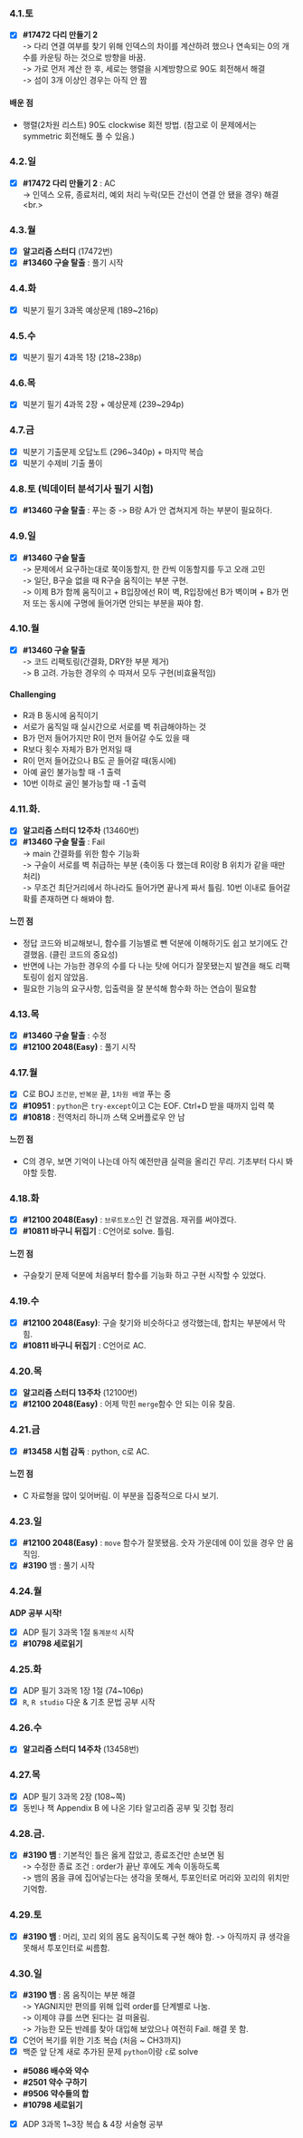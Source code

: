 ### 4.1.토
- [x] __#17472 다리 만들기 2__ <br>
-> 다리 연결 여부를 찾기 위해 인덱스의 차이를 계산하려 했으나 연속되는 0의 개수를 카운팅 하는 것으로 방향을 바꿈.<br>
-> 가로 먼저 계산 한 후, 세로는 행렬을 시계방향으로 90도 회전해서 해결<br>
-> 섬이 3개 이상인 경우는 아직 안 짬<br>

#### 배운 점
- 행렬(2차원 리스트) 90도 clockwise 회전 방법. (참고로 이 문제에서는 symmetric 회전해도 풀 수 있음.)

### 4.2.일
- [x] __#17472 다리 만들기 2__ : AC<br>
-> 인덱스 오류, 종료처리, 예외 처리 누락(모든 간선이 연결 안 됐을 경우) 해결<br.>

### 4.3.월
- [x] __알고리즘 스터디__ (17472번)
- [x] __#13460 구슬 탈출__ : 풀기 시작

### 4.4.화
- [x] 빅분기 필기 3과목 예상문제 (189~216p)

### 4.5.수
- [x] 빅분기 필기 4과목 1장 (218~238p)

### 4.6.목
- [x] 빅분기 필기 4과목 2장 + 예상문제 (239~294p)

### 4.7.금
- [x] 빅분기 기출문제 오답노트 (296~340p) + 마지막 복습
- [x] 빅분기 수제비 기출 풀이

### 4.8.토 (빅데이터 분석기사 필기 시험)
- [x] __#13460 구슬 탈출__ : 푸는 중
-> B랑 A가 안 겹쳐지게 하는 부분이 필요하다.

### 4.9.일
- [x] __#13460 구슬 탈출__<br>
-> 문제에서 요구하는대로 쭉이동할지, 한 칸씩 이동할지를 두고 오래 고민<br>
-> 일단, B구슬 없을 때 R구슬 움직이는 부분 구현.<br>
-> 이제 B가 함께 움직이고 + B입장에선 R이 벽, R입장에선 B가 벽이며 + B가 먼저 또는 동시에 구명에 들어가면 안되는 부분을 짜야 함.<br>

### 4.10.월
- [x] __#13460 구슬 탈출__ <br>
-> 코드 리팩토링(간결화, DRY한 부분 제거)<br>
-> B 고려. 가능한 경우의 수 따져서 모두 구현(비효율적임)

#### Challenging
- R과 B 동시에 움직이기
- 서로가 움직일 때 실시간으로 서로를 벽 취급해야하는 것
- B가 먼저 들어가지만 R이 먼저 들어갈 수도 있을 때
- R보다 횟수 자체가 B가 먼저일 때
- R이 먼저 들어갔으나 B도 곧 들어갈 때(동시에)
- 아예 골인 불가능할 때 -1 출력
- 10번 이하로 골인 불가능할 때 -1 출력

### 4.11.화.
- [x] __알고리즘 스터디 12주차__ (13460번)
- [x] __#13460 구슬 탈출__ : Fail<br>
-> main 간결화를 위한 함수 기능화<br>
-> 구슬이 서로를 벽 취급하는 부분 (축이동 다 했는데 R이랑 B 위치가 같을 때만 처리)  
-> 무조건 최단거리에서 하나라도 들어가면 끝나게 짜서 틀림. 10번 이내로 들어갈 확률 존재하면 다 해봐야 함.  

#### 느낀 점
- 정답 코드와 비교해보니, 함수를 기능별로 뺀 덕분에 이해하기도 쉽고 보기에도 간결했음. (클린 코드의 중요성)  
- 반면에 나는 가능한 경우의 수를 다 나눈 탓에 어디가 잘못됐는지 발견을 해도 리팩토링이 쉽지 않았음.
- 필요한 기능의 요구사항, 입출력을 잘 분석해 함수화 하는 연습이 필요함  

### 4.13.목
- [x] __#13460 구슬 탈출__ : 수정
- [x] __#12100 2048(Easy)__ : 풀기 시작

### 4.17.월
- [x] C로 BOJ `조건문`, `반복문` 끝, `1차원 배열` 푸는 중
- [x] __#10951__ : `python`은 `try-except`이고 C는 EOF. Ctrl+D 받을 때까지 입력 쭉
- [x] __#10818__ : 전역처리 하니까 스택 오버플로우 안 남

#### 느낀 점
- C의 경우, 보면 기억이 나는데 아직 예전만큼 실력을 올리긴 무리. 기초부터 다시 봐야할 듯함.

### 4.18.화
- [x] __#12100 2048(Easy)__ : `브루트포스`인 건 알겠음. 재귀를 써야겠다.
- [x] __#10811 바구니 뒤집기__ : C언어로 solve. 틀림.

#### 느낀 점
- 구슬찾기 문제 덕분에 처음부터 함수를 기능화 하고 구현 시작할 수 있었다.

### 4.19.수
- [x] __#12100 2048(Easy)__: 구슬 찾기와 비슷하다고 생각했는데, 합치는 부분에서 막힘.
- [x] __#10811 바구니 뒤집기__ : C언어로 AC.

### 4.20.목
- [x] __알고리즘 스터디 13주차__ (12100번)
- [x] __#12100 2048(Easy)__ : 어제 막힌 `merge`함수 안 되는 이유 찾음.

### 4.21.금
- [x] __#13458 시험 감독__ : python, c로 AC.

#### 느낀 점
- C 자료형을 많이 잊어버림. 이 부분을 집중적으로 다시 보기.

### 4.23.일
- [x] __#12100 2048(Easy)__ : `move` 함수가 잘못됐음. 숫자 가운데에 0이 있을 경우 안 움직임.
- [x] __#3190__ 뱀 : 풀기 시작

### 4.24.월
__ADP 공부 시작!__
- [x] ADP 필기 3과목 1절 `통계분석` 시작
- [x] __#10798 세로읽기__

### 4.25.화
- [x] ADP 필기 3과목 1장 1절 (74~106p)
- [x] `R`, `R studio` 다운 & 기초 문법 공부 시작

### 4.26.수
- [x] __알고리즘 스터디 14주차__ (13458번)

### 4.27.목
- [x] ADP 필기 3과목 2장 (108~쪽)
- [x] 동빈나 책 Appendix B 에 나온 기타 알고리즘 공부 및 깃헙 정리

### 4.28.금.
- [x] __#3190 뱀__ : 기본적인 틀은 옳게 잡았고, 종료조건만 손보면 됨  
-> 수정한 종료 조건 : order가 끝난 후에도 계속 이동하도록  
-> 뱀의 몸을 큐에 집어넣는다는 생각을 못해서, 투포인터로 머리와 꼬리의 위치만 기억함.

### 4.29.토
- [x] __#3190 뱀__ : 머리, 꼬리 외의 몸도 움직이도록 구현 해야 함.
-> 아직까지 큐 생각을 못해서 투포인터로 씨름함.

### 4.30.일
- [x] __#3190 뱀__ : 몸 움직이는 부분 해결  
-> YAGNI지만 편의를 위해 입력 order를 단계별로 나눔.  
-> 이제야 큐를 쓰면 된다는 걸 떠올림.  
-> 가능한 모든 반례를 찾아 대입해 보았으나 여전히 Fail. 해결 못 함.  
- [x] C언어 복기를 위한 기초 복습 (처음 ~ CH3까지)
- [x] 백준 앞 단계 새로 추가된 문제 `python`이랑 `c`로 solve
- __#5086 배수와 약수__
- __#2501 약수 구하기__
- __#9506 약수들의 합__
- __#10798 세로읽기__
- [x] ADP 3과목 1~3장 복습 & 4장 서술형 공부
